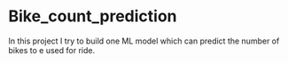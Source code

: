 # Bike_count_prediction
In this project I try to build one ML model which can predict the number of bikes to e used for ride.
